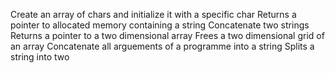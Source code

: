 Create an array of chars and initialize it with a specific char
Returns a pointer to allocated memory containing a string
Concatenate two strings
Returns a pointer to a two dimensional array
Frees a two dimensional grid of an array
Concatenate all arguements of a programme into a string
Splits a string into two
